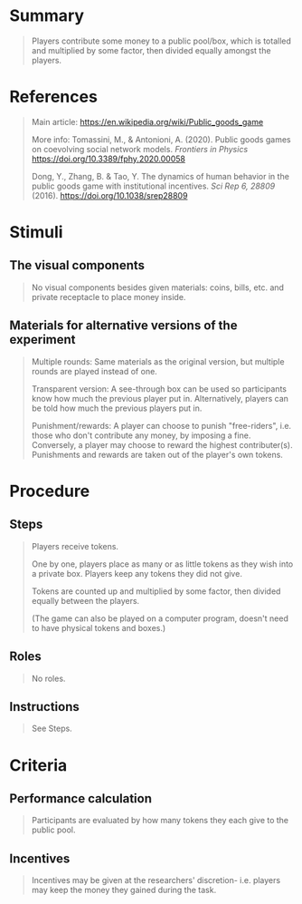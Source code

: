 # Summary
> Players contribute some money to a public pool/box, which is totalled and multiplied by some factor, then divided equally amongst the players.

# References
> Main article: https://en.wikipedia.org/wiki/Public_goods_game
> 
> More info: Tomassini, M., &amp; Antonioni, A. (2020). Public goods games on coevolving social network models. _Frontiers in Physics_ https://doi.org/10.3389/fphy.2020.00058
> 
> Dong, Y., Zhang, B. & Tao, Y. The dynamics of human behavior in the public goods game with institutional incentives. _Sci Rep 6, 28809_ (2016). https://doi.org/10.1038/srep28809

# Stimuli
## The visual components
> No visual components besides given materials: coins, bills, etc. and private receptacle to place money inside.

## Materials for alternative versions of the experiment 
> Multiple rounds: Same materials as the original version, but multiple rounds are played instead of one.
> 
> Transparent version: A see-through box can be used so participants know how much the previous player put in. Alternatively, players can be told how much the previous players put in.
> 
> Punishment/rewards: A player can choose to punish "free-riders", i.e. those who don't contribute any money, by imposing a fine. Conversely, a player may choose to reward the highest contributer(s). Punishments and rewards are taken out of the player's own tokens.

# Procedure
## Steps
> Players receive tokens.
> 
> One by one, players place as many or as little tokens as they wish into a private box. Players keep any tokens they did not give.
> 
> Tokens are counted up and multiplied by some factor, then divided equally between the players.
> 
> (The game can also be played on a computer program, doesn't need to have physical tokens and boxes.)

## Roles 
> No roles.

## Instructions
> See Steps.

# Criteria
## Performance calculation
> Participants are evaluated by how many tokens they each give to the public pool.

## Incentives
> Incentives may be given at the researchers' discretion- i.e. players may keep the money they gained during the task.
